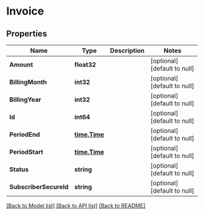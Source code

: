 # Invoice

## Properties
Name | Type | Description | Notes
------------ | ------------- | ------------- | -------------
**Amount** | **float32** |  | [optional] [default to null]
**BillingMonth** | **int32** |  | [optional] [default to null]
**BillingYear** | **int32** |  | [optional] [default to null]
**Id** | **int64** |  | [optional] [default to null]
**PeriodEnd** | [**time.Time**](time.Time.md) |  | [optional] [default to null]
**PeriodStart** | [**time.Time**](time.Time.md) |  | [optional] [default to null]
**Status** | **string** |  | [optional] [default to null]
**SubscriberSecureId** | **string** |  | [optional] [default to null]

[[Back to Model list]](../README.md#documentation-for-models) [[Back to API list]](../README.md#documentation-for-api-endpoints) [[Back to README]](../README.md)


